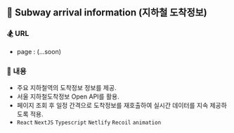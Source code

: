 ## 🚉 Subway arrival information (지하철 도착정보)

### 🏂 URL

- page : (...soon)

### 🪬 내용

- 주요 지하철역의 도착정보 정보를 제공.
- 서울 지하철도착정보 Open API를 활용.
- 페이지 조회 후 일정 간격으로 도착정보를 재호출하여 실시간 데이터를 지속 제공하도록 적용.
- `React` `NextJS` `Typescript` `Netlify` `Recoil` `animation`
